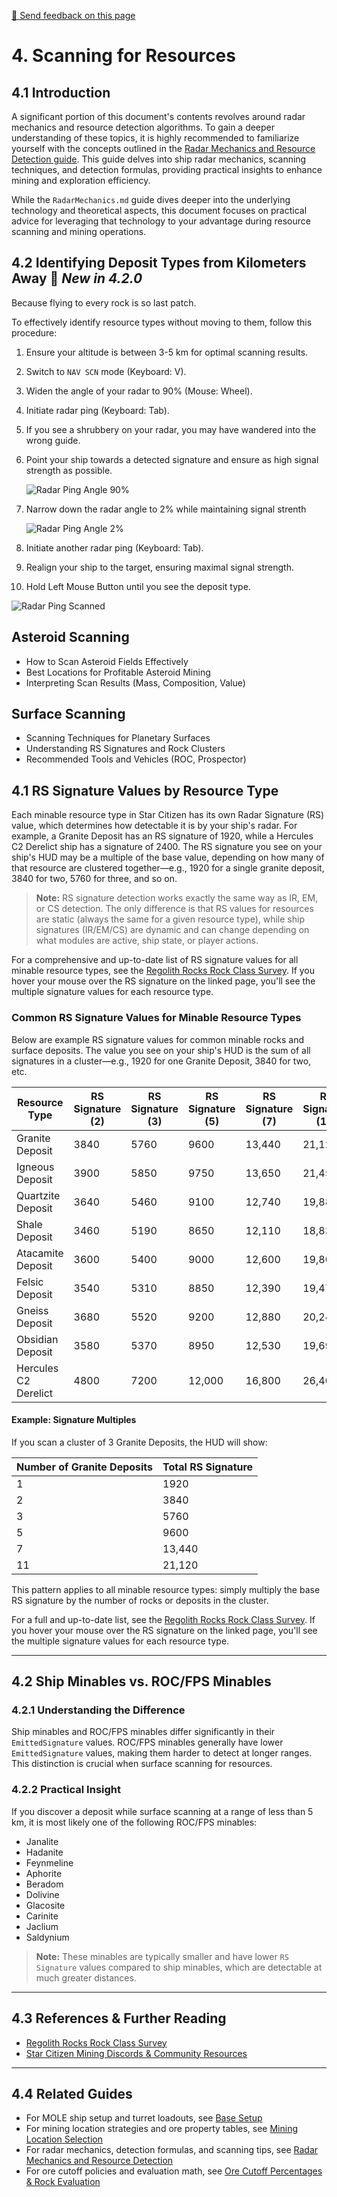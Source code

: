 [💬 Send feedback on this page](https://github.com/codepic/StarCitizen.Mining.Mole/issues/new?template=feedback.yml&title=Feedback+on+ResourceScanning.md&page=ResourceScanning.md)  

# 4. Scanning for Resources

## 4.1 Introduction

A significant portion of this document's contents revolves around radar mechanics and resource detection algorithms. To gain a deeper understanding of these topics, it is highly recommended to familiarize yourself with the concepts outlined in the [Radar Mechanics and Resource Detection guide](RadarMechanics.md). This guide delves into ship radar mechanics, scanning techniques, and detection formulas, providing practical insights to enhance mining and exploration efficiency.

While the `RadarMechanics.md` guide dives deeper into the underlying technology and theoretical aspects, this document focuses on practical advice for leveraging that technology to your advantage during resource scanning and mining operations.

## 4.2 Identifying Deposit Types from Kilometers Away 🚀 *New in 4.2.0*
 
Because flying to every rock is so last patch.

To effectively identify resource types without moving to them, follow this procedure:

1. Ensure your altitude is between 3-5 km for optimal scanning results.
2. Switch to `NAV SCN` mode (Keyboard: V).
3. Widen the angle of your radar to 90% (Mouse: Wheel).
4. Initiate radar ping (Keyboard: Tab).
5. If you see a shrubbery on your radar, you may have wandered into the wrong guide.
6. Point your ship towards a detected signature and ensure as high signal strength as possible.

   ![Radar Ping Angle 90%](images/radar_ping_angle_90.png)

7. Narrow down the radar angle to 2% while maintaining signal strenth

   ![Radar Ping Angle 2%](images/radar_ping_angle_02.png)


7. Initiate another radar ping (Keyboard: Tab).
8. Realign your ship to the target, ensuring maximal signal strength.
9.  Hold Left Mouse Button until you see the deposit type.

   ![Radar Ping Scanned](images/radar_ping_scanned.png)

## Asteroid Scanning
- How to Scan Asteroid Fields Effectively
- Best Locations for Profitable Asteroid Mining
- Interpreting Scan Results (Mass, Composition, Value)

## Surface Scanning

- Scanning Techniques for Planetary Surfaces
- Understanding RS Signatures and Rock Clusters
- Recommended Tools and Vehicles (ROC, Prospector)

## 4.1 RS Signature Values by Resource Type

Each minable resource type in Star Citizen has its own Radar Signature (RS) value, which determines how detectable it is by your ship's radar. For example, a Granite Deposit has an RS signature of 1920, while a Hercules C2 Derelict ship has a signature of 2400. The RS signature you see on your ship's HUD may be a multiple of the base value, depending on how many of that resource are clustered together—e.g., 1920 for a single granite deposit, 3840 for two, 5760 for three, and so on.

> **Note:** RS signature detection works exactly the same way as IR, EM, or CS detection. The only difference is that RS values for resources are static (always the same for a given resource type), while ship signatures (IR/EM/CS) are dynamic and can change depending on what modules are active, ship state, or player actions.

For a comprehensive and up-to-date list of RS signature values for all minable resource types, see the [Regolith Rocks Rock Class Survey](https://regolith.rocks/survey/rock_class). If you hover your mouse over the RS signature on the linked page, you'll see the multiple signature values for each resource type.

### Common RS Signature Values for Minable Resource Types

Below are example RS signature values for common minable rocks and surface deposits. The value you see on your ship's HUD is the sum of all signatures in a cluster—e.g., 1920 for one Granite Deposit, 3840 for two, etc.

| Resource Type         | RS Signature (2) | RS Signature (3) | RS Signature (5) | RS Signature (7) | RS Signature (11) |
|----------------------|------------------|------------------|------------------|------------------|-------------------|
| Granite Deposit      | 3840             | 5760             | 9600             | 13,440           | 21,120            |
| Igneous Deposit      | 3900             | 5850             | 9750             | 13,650           | 21,450            |
| Quartzite Deposit    | 3640             | 5460             | 9100             | 12,740           | 19,880            |
| Shale Deposit        | 3460             | 5190             | 8650             | 12,110           | 18,830            |
| Atacamite Deposit    | 3600             | 5400             | 9000             | 12,600           | 19,800            |
| Felsic Deposit       | 3540             | 5310             | 8850             | 12,390           | 19,470            |
| Gneiss Deposit       | 3680             | 5520             | 9200             | 12,880           | 20,240            |
| Obsidian Deposit     | 3580             | 5370             | 8950             | 12,530           | 19,690            |
| Hercules C2 Derelict | 4800             | 7200             | 12,000           | 16,800           | 26,400            |

#### Example: Signature Multiples

If you scan a cluster of 3 Granite Deposits, the HUD will show:

| Number of Granite Deposits | Total RS Signature |
|---------------------------|--------------------|
| 1                         | 1920               |
| 2                         | 3840               |
| 3                         | 5760               |
| 5                         | 9600               |
| 7                         | 13,440             |
| 11                        | 21,120             |

This pattern applies to all minable resource types: simply multiply the base RS signature by the number of rocks or deposits in the cluster.

For a full and up-to-date list, see the [Regolith Rocks Rock Class Survey](https://regolith.rocks/survey/rock_class). If you hover your mouse over the RS signature on the linked page, you'll see the multiple signature values for each resource type.

---

## 4.2 Ship Minables vs. ROC/FPS Minables

### 4.2.1 Understanding the Difference

Ship minables and ROC/FPS minables differ significantly in their `EmittedSignature` values. ROC/FPS minables generally have lower `EmittedSignature` values, making them harder to detect at longer ranges. This distinction is crucial when surface scanning for resources.

### 4.2.2 Practical Insight

If you discover a deposit while surface scanning at a range of less than 5 km, it is most likely one of the following ROC/FPS minables:

- Janalite
- Hadanite
- Feynmeline
- Aphorite
- Beradom
- Dolivine
- Glacosite
- Carinite
- Jaclium
- Saldynium

> **Note:** These minables are typically smaller and have lower `RS Signature` values compared to ship minables, which are detectable at much greater distances.

---

## 4.3 References & Further Reading

- [Regolith Rocks Rock Class Survey](https://regolith.rocks/survey/rock_class)
- [Star Citizen Mining Discords & Community Resources](ResourcesReferences.md)

---

## 4.4 Related Guides

- For MOLE ship setup and turret loadouts, see [Base Setup](BaseSetup.md)
- For mining location strategies and ore property tables, see [Mining Location Selection](MiningLocation.md)
- For radar mechanics, detection formulas, and scanning tips, see [Radar Mechanics and Resource Detection](RadarMechanics.md)
- For ore cutoff policies and evaluation math, see [Ore Cutoff Percentages & Rock Evaluation](OreCutoff.md)

